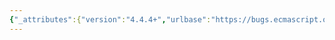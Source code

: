 ```yaml
---
{"_attributes":{"version":"4.4.4+","urlbase":"https://bugs.ecmascript.org/","maintainer":"dherman@mozilla.com"},"bug":{"bug_id":4065,"creation_ts":"2015-02-21 08:35:00 -0800","short_desc":"5.2 Algorithm Conventions: Typo \"theses\"","delta_ts":"2015-03-04 18:58:21 -0800","product":"Draft for 6th Edition","component":"editorial issue","version":"Rev 34: February 20, 2015 Release Candidate 1","rep_platform":"All","op_sys":"All","bug_status":"RESOLVED","resolution":"FIXED","priority":"Normal","bug_severity":"normal","everconfirmed":true,"reporter":{"uid":"andrebargull","name":"André Bargull"},"assigned_to":{"uid":"allen","name":"Allen Wirfs-Brock"},"long_desc":[{"commentid":13239,"comment_count":0,"who":{"uid":"andrebargull","name":"André Bargull"},"bug_when":"2015-02-21 08:35:43 -0800","thetext":"5.2 Algorithm Conventions\n\n> The domains and range of theses mathematical functions [...].\n\nTypo s/theses/these.\n\nAlso: s/domains/domain ?"},{"commentid":13279,"comment_count":1,"who":{"uid":"allen","name":"Allen Wirfs-Brock"},"bug_when":"2015-02-24 10:54:15 -0800","thetext":"fixed in rev35 editor's draft"},{"commentid":13537,"comment_count":2,"who":{"uid":"allen","name":"Allen Wirfs-Brock"},"bug_when":"2015-03-04 18:58:21 -0800","thetext":"fixed in rev35"}]}}
---
```

